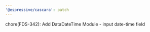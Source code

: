 ```yaml
---
'@espressive/cascara': patch
---
```


chore(FDS-342): Add DataDateTime Module - input date-time field
